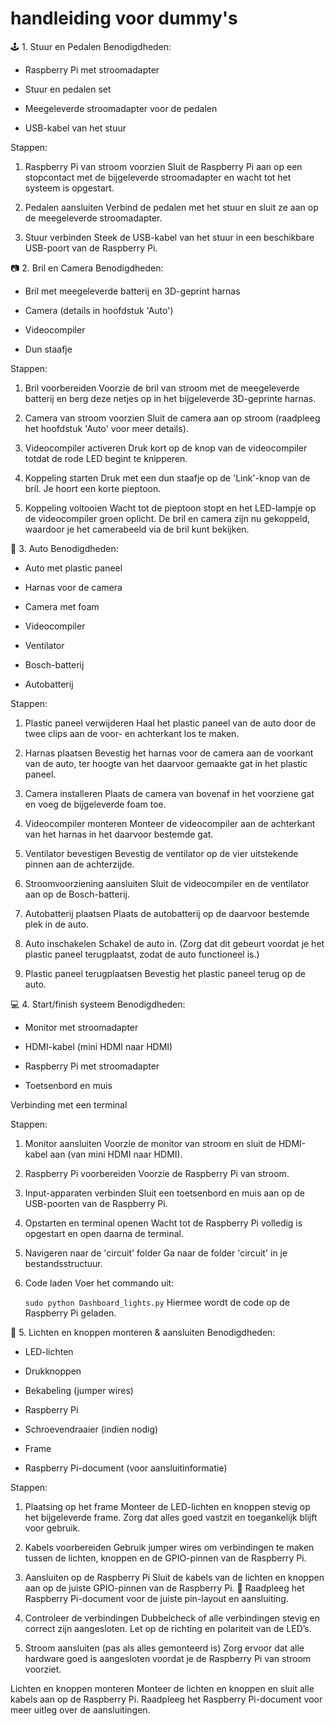 # handleiding voor dummy's

🕹️ 1. Stuur en Pedalen
Benodigdheden:

- Raspberry Pi met stroomadapter

- Stuur en pedalen set

- Meegeleverde stroomadapter voor de pedalen

- USB-kabel van het stuur

Stappen:

1. Raspberry Pi van stroom voorzien
Sluit de Raspberry Pi aan op een stopcontact met de bijgeleverde stroomadapter en wacht tot het systeem is opgestart.

2. Pedalen aansluiten
Verbind de pedalen met het stuur en sluit ze aan op de meegeleverde stroomadapter.

3. Stuur verbinden
Steek de USB-kabel van het stuur in een beschikbare USB-poort van de Raspberry Pi.

📷 2. Bril en Camera
Benodigdheden:

- Bril met meegeleverde batterij en 3D-geprint harnas

- Camera (details in hoofdstuk 'Auto')

- Videocompiler

- Dun staafje

Stappen:

1. Bril voorbereiden
Voorzie de bril van stroom met de meegeleverde batterij en berg deze netjes op in het bijgeleverde 3D-geprinte harnas.

2. Camera van stroom voorzien
Sluit de camera aan op stroom (raadpleeg het hoofdstuk 'Auto' voor meer details).

3. Videocompiler activeren
Druk kort op de knop van de videocompiler totdat de rode LED begint te knipperen.

4. Koppeling starten
Druk met een dun staafje op de 'Link'-knop van de bril. Je hoort een korte pieptoon.

5. Koppeling voltooien
Wacht tot de pieptoon stopt en het LED-lampje op de videocompiler groen oplicht.
De bril en camera zijn nu gekoppeld, waardoor je het camerabeeld via de bril kunt bekijken.

🚗 3. Auto
Benodigdheden:

- Auto met plastic paneel

- Harnas voor de camera

- Camera met foam

- Videocompiler

- Ventilator

- Bosch-batterij

- Autobatterij

Stappen:

1. Plastic paneel verwijderen
Haal het plastic paneel van de auto door de twee clips aan de voor- en achterkant los te maken.

2. Harnas plaatsen
Bevestig het harnas voor de camera aan de voorkant van de auto, ter hoogte van het daarvoor gemaakte gat in het plastic paneel.

3. Camera installeren
Plaats de camera van bovenaf in het voorziene gat en voeg de bijgeleverde foam toe.

4. Videocompiler monteren
Monteer de videocompiler aan de achterkant van het harnas in het daarvoor bestemde gat.

5. Ventilator bevestigen
Bevestig de ventilator op de vier uitstekende pinnen aan de achterzijde.

6. Stroomvoorziening aansluiten
Sluit de videocompiler en de ventilator aan op de Bosch-batterij.

7. Autobatterij plaatsen
Plaats de autobatterij op de daarvoor bestemde plek in de auto.

8. Auto inschakelen
Schakel de auto in. (Zorg dat dit gebeurt voordat je het plastic paneel terugplaatst, zodat de auto functioneel is.)

9. Plastic paneel terugplaatsen
Bevestig het plastic paneel terug op de auto.

💻 4. Start/finish systeem
Benodigdheden:

- Monitor met stroomadapter

- HDMI-kabel (mini HDMI naar HDMI)

- Raspberry Pi met stroomadapter

- Toetsenbord en muis


Verbinding met een terminal

Stappen:

1. Monitor aansluiten
Voorzie de monitor van stroom en sluit de HDMI-kabel aan (van mini HDMI naar HDMI).

2. Raspberry Pi voorbereiden
Voorzie de Raspberry Pi van stroom.

3. Input-apparaten verbinden
Sluit een toetsenbord en muis aan op de USB-poorten van de Raspberry Pi.

4. Opstarten en terminal openen
Wacht tot de Raspberry Pi volledig is opgestart en open daarna de terminal.

5. Navigeren naar de 'circuit' folder
Ga naar de folder 'circuit' in je bestandsstructuur.

6. Code laden
Voer het commando uit:

    `sudo python Dashboard_lights.py`
Hiermee wordt de code op de Raspberry Pi geladen.






🔧 5. Lichten en knoppen monteren & aansluiten
Benodigdheden:
- LED-lichten

- Drukknoppen

- Bekabeling (jumper wires)

- Raspberry Pi

- Schroevendraaier (indien nodig)

- Frame

- Raspberry Pi-document (voor aansluitinformatie)

Stappen:

1. Plaatsing op het frame
Monteer de LED-lichten en knoppen stevig op het bijgeleverde frame. Zorg dat alles goed vastzit en toegankelijk blijft voor gebruik.

2. Kabels voorbereiden
Gebruik jumper wires om verbindingen te maken tussen de lichten, knoppen en de GPIO-pinnen van de Raspberry Pi.

3. Aansluiten op de Raspberry Pi
Sluit de kabels van de lichten en knoppen aan op de juiste GPIO-pinnen van de Raspberry Pi.
📘 Raadpleeg het Raspberry Pi-document voor de juiste pin-layout en aansluiting.

4. Controleer de verbindingen
Dubbelcheck of alle verbindingen stevig en correct zijn aangesloten. Let op de richting en polariteit van de LED’s.

5. Stroom aansluiten (pas als alles gemonteerd is)
Zorg ervoor dat alle hardware goed is aangesloten voordat je de Raspberry Pi van stroom voorziet.








Lichten en knoppen monteren
Monteer de lichten en knoppen en sluit alle kabels aan op de Raspberry Pi.
Raadpleeg het Raspberry Pi-document voor meer uitleg over de aansluitingen.

